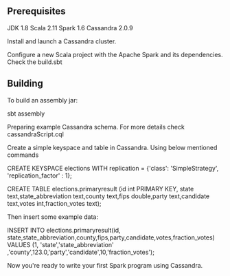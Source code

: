 ## Prerequisites

JDK 1.8
Scala 2.11
Spark 1.6
Cassandra 2.0.9

Install and launch a Cassandra cluster.

Configure a new Scala project with the Apache Spark and its dependencies. Check the build.sbt

## Building

To build an assembly jar:

sbt assembly

Preparing example Cassandra schema. For more details check cassandraScript.cql

Create a simple keyspace and table in Cassandra. Using below mentioned commands

CREATE KEYSPACE elections
WITH replication = {'class': 'SimpleStrategy', 'replication_factor' : 1};

CREATE TABLE elections.primaryresult 
(id int PRIMARY KEY, state text,state_abbreviation text,county text,fips double,party text,candidate text,votes int,fraction_votes text);

Then insert some example data:

INSERT INTO elections.primaryresult(id, state,state_abbreviation,county,fips,party,candidate,votes,fraction_votes) VALUES (1, 'state','state_abbreviation' ,'county',123.0,'party','candidate',10,'fraction_votes');

Now you're ready to write your first Spark program using Cassandra.

